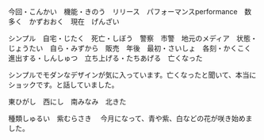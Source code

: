 今回・こんかい　機能・きのう　リリース　パフォーマンスperformance　数多く　かずおおく　現在　げんざい　　

シンプル　自宅・じたく　死亡・しぼう　警察　市警　地元のメディア　状態・じょうたい　自ら・みずから　販売　年後　最初・さいしょ　各刻・かくこく　進出する・しんしゅつ　立ち上げる・たちあげる　亡くなった

シンプルでモダンなデザインが気に入っています。亡くなったと聞いて、本当にショックです。と話していました。

東ひがし　西にし　南みなみ　北きた

種類しゅるい　紫むらさき　
今月になって、青や紫、白などの花が咲き始めました。

